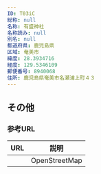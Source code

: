 ```yaml
---
ID: T03iC
総称: null
名称: 有盛神社
名称読み: null
別名: null
都道府県: 鹿児島県
区域: 奄美市
緯度: 28.3934716
経度: 129.5346109
郵便番号: 8940068
住所: 鹿児島県奄美市名瀬浦上町４３
---
```


## その他

### 参考URL

| URL | 説明          |
| --- | ------------- |
|     | OpenStreetMap |
